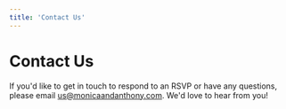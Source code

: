 ```yaml
---
title: 'Contact Us'
---
```


# Contact Us

If you'd like to get in touch to respond to an RSVP or have any questions, please email <us@monicaandanthony.com>. We'd love to hear from you!
